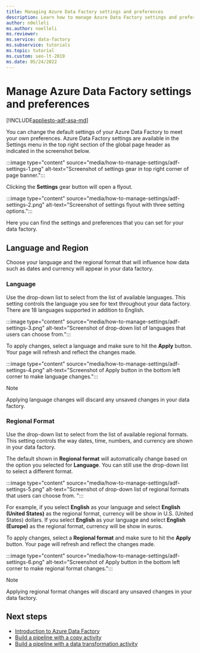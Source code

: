 ```yaml
---
title: Managing Azure Data Factory settings and preferences
description: Learn how to manage Azure Data Factory settings and preferences.
author: n0elleli
ms.author: noelleli
ms.reviewer: 
ms.service: data-factory
ms.subservice: tutorials
ms.topic: tutorial
ms.custom: seo-lt-2019
ms.date: 05/24/2022
---
```


# Manage Azure Data Factory settings and preferences

[!INCLUDE[appliesto-adf-asa-md](includes/appliesto-adf-asa-md.md)]

You can change the default settings of your Azure Data Factory to meet your own preferences. 
Azure Data Factory settings are available in the Settings menu in the top right section of the global page header as indicated in the screenshot below. 

:::image type="content" source="media/how-to-manage-settings/adf-settings-1.png" alt-text="Screenshot of settings gear in top right corner of page banner.":::

Clicking the **Settings** gear button will open a flyout. 

:::image type="content" source="media/how-to-manage-settings/adf-settings-2.png" alt-text="Screenshot of settings flyout with three setting options.":::

Here you can find the settings and preferences that you can set for your data factory. 

## Language and Region

Choose your language and the regional format that will influence how data such as dates and currency will appear in your data factory. 

### Language

Use the drop-down list to select from the list of available languages. This setting controls the language you see for text throughout your data factory. There are 18 languages supported in addition to English. 

:::image type="content" source="media/how-to-manage-settings/adf-settings-3.png" alt-text="Screenshot of drop-down list of languages that users can choose from.":::

To apply changes, select a language and make sure to hit the **Apply** button. Your page will refresh and reflect the changes made. 

:::image type="content" source="media/how-to-manage-settings/adf-settings-4.png" alt-text="Screenshot of Apply button in the bottom left corner to make language changes.":::

> [!NOTE]
> Applying language changes will discard any unsaved changes in your data factory. 

### Regional Format

Use the drop-down list to select from the list of available regional formats. This setting controls the way dates, time, numbers, and currency are shown in your data factory. 

The default shown in **Regional format** will automatically change based on the option you selected for **Language**. You can still use the drop-down list to select a different format. 

:::image type="content" source="media/how-to-manage-settings/adf-settings-5.png" alt-text="Screenshot of drop-down list of regional formats that users can choose from. ":::

For example, if you select **English** as your language and select **English (United States)** as the regional format, currency will be show in U.S. (United States) dollars. If you select **English** as your language and select **English (Europe)** as the regional format, currency will be show in euros. 

To apply changes, select a **Regional format** and make sure to hit the **Apply** button. Your page will refresh and reflect the changes made. 

:::image type="content" source="media/how-to-manage-settings/adf-settings-6.png" alt-text="Screenshot of Apply button in the bottom left corner to make regional format changes.":::

> [!NOTE]
> Applying regional format changes will discard any unsaved changes in your data factory. 

## Next steps
- [Introduction to Azure Data Factory](introduction.md)
- [Build a pipeline with a copy activity](quickstart-create-data-factory-powershell.md)
- [Build a pipeline with a data transformation activity](tutorial-transform-data-spark-powershell.md)


